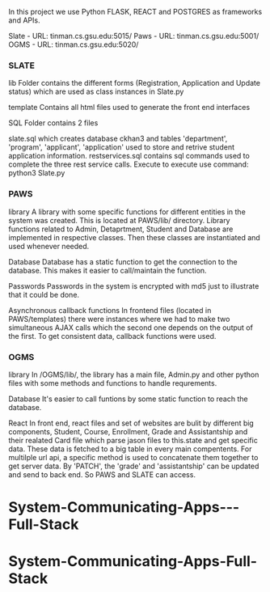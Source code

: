 In this project we use Python FLASK, REACT and POSTGRES as frameworks and APIs.

 Slate - URL: tinman.cs.gsu.edu:5015/
 Paws - URL: tinman.cs.gsu.edu:5001/
 OGMS - URL: tinman.cs.gsu.edu:5020/

### SLATE ###
lib
Folder contains the different forms (Registration, Application and Update status) which are used as class instances in Slate.py

template
Contains all html files used to generate the front end interfaces

SQL
Folder contains 2 files

slate.sql which creates database ckhan3 and tables 'department', 'program', 'applicant', 'application' used to store and retrive student application information.
restservices.sql contains sql commands used to complete the three rest service calls.
Execute
to execute use command: python3 Slate.py

### PAWS ###
library
A library with some specific functions for different entities in the system was created. This is located at PAWS/lib/ directory. Library functions related to Admin, Detaprtment, Student and Database are implemented in respective classes. Then these classes are instantiated and used whenever needed.

Database
Database has a static function to get the connection to the database. This makes it easier to call/maintain the function.

Passwords
Passwords in the system is encrypted with md5 just to illustrate that it could be done.

Asynchronous callback functions
In frontend files (located in PAWS/templates) there were instances where we had to make two simultaneous AJAX calls which the second one depends on the output of the first. To get consistent data, callback functions were used.

### OGMS ###
library
In /OGMS/lib/, the library has a main file, Admin.py and other python files with some methods and functions to handle requrements.

Database
It's easier to call funtions by some static function to reach the database.

React
In front end, react files and set of websites are bulit by different big components, Student, Course, Enrollment, Grade and Assistantship and their realated Card file which parse jason files to this.state and get specific data. These data is fetched to a big table in every main compentents. For multilple url api, a specific method is used to concatenate them together to get server data. By 'PATCH', the 'grade' and 'assistantship' can be updated and send to back end. So PAWS and SLATE can access.
# System-Communicating-Apps---Full-Stack
# System-Communicating-Apps-Full-Stack
